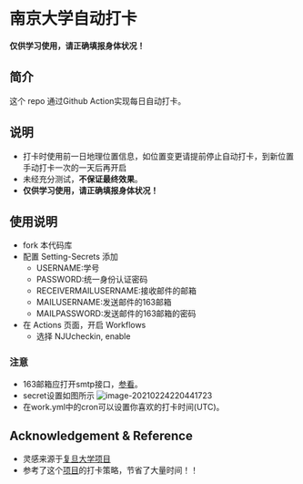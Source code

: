 # 南京大学自动打卡

**仅供学习使用，请正确填报身体状况！**

## 简介
这个 repo 通过Github Action实现每日自动打卡。

## 说明
- 打卡时使用前一日地理位置信息，如位置变更请提前停止自动打卡，到新位置手动打卡一次的一天后再开启
- 未经充分测试，**不保证最终效果**。
- **仅供学习使用，请正确填报身体状况！**

## 使用说明
- fork 本代码库
- 配置 Setting-Secrets 添加
  - USERNAME:学号
  - PASSWORD:统一身份认证密码
  - RECEIVERMAILUSERNAME:接收邮件的邮箱
  - MAILUSERNAME:发送邮件的163邮箱
  - MAILPASSWORD:发送邮件的163邮箱的密码
- 在 Actions 页面，开启 Workflows
  - 选择 NJUcheckin, enable

### 注意
- 163邮箱应打开smtp接口，[参看](http://help.163.com/09/1223/14/5R7P3QI100753VB8.html)。
- secret设置如图所示 
  ![image-20210224220441723](http://img.yp51md.club/image-20210224220441723.png)
- 在work.yml中的cron可以设置你喜欢的打卡时间(UTC)。


## Acknowledgement & Reference
- 灵感来源于[复旦大学项目](https://github.com/yew/fudanDaily)
- 参考了这个[项目](https://github.com/StellarDragon/nju-health-report)的打卡策略，节省了大量时间！！

